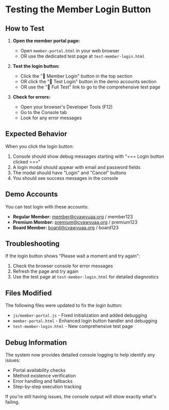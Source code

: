 # Testing the Member Login Button

## How to Test

1. **Open the member portal page:**
   - Open `member-portal.html` in your web browser
   - OR use the dedicated test page at `test-member-login.html`

2. **Test the login button:**
   - Click the "🔐 Member Login" button in the top section
   - OR click the "🔐 Test Login" button in the demo accounts section
   - OR use the "🚀 Full Test" link to go to the comprehensive test page

3. **Check for errors:**
   - Open your browser's Developer Tools (F12)
   - Go to the Console tab
   - Look for any error messages

## Expected Behavior

When you click the login button:
1. Console should show debug messages starting with "=== Login button clicked ==="
2. A login modal should appear with email and password fields
3. The modal should have "Login" and "Cancel" buttons
4. You should see success messages in the console

## Demo Accounts

You can test login with these accounts:
- **Regular Member:** member@cvawvuaa.org / member123
- **Premium Member:** premium@cvawvuaa.org / premium123
- **Board Member:** board@cvawvuaa.org / board123

## Troubleshooting

If the login button shows "Please wait a moment and try again":
1. Check the browser console for error messages
2. Refresh the page and try again
3. Use the test page at `test-member-login.html` for detailed diagnostics

## Files Modified

The following files were updated to fix the login button:
- `js/member-portal.js` - Fixed initialization and added debugging
- `member-portal.html` - Enhanced login button handler and debugging
- `test-member-login.html` - New comprehensive test page

## Debug Information

The system now provides detailed console logging to help identify any issues:
- Portal availability checks
- Method existence verification
- Error handling and fallbacks
- Step-by-step execution tracking

If you're still having issues, the console output will show exactly what's failing.